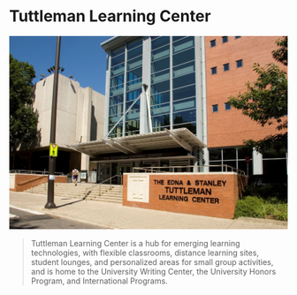<!-- TITLE: Tuttleman Learning Center -->

# Tuttleman Learning Center

<img src="/uploads/tuttleman.jpg" alt="tuttleman"/>

> Tuttleman Learning Center is a hub for emerging learning technologies, with flexible classrooms, distance learning sites, student lounges, and personalized areas for small group activities, and is home to the University Writing Center, the University Honors Program, and International Programs.